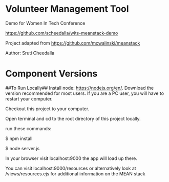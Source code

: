 # Volunteer Management Tool
Demo for Women In Tech Conference

https://github.com/scheedalla/wits-meanstack-demo

Project adapted from https://github.com/mcwalinski/meanstack

Author: Sruti Cheedalla

# Component Versions

##To Run Locally##
Install node: https://nodejs.org/en/. Download the version recommended for most users. If you are a PC user, you will have to restart your computer.

Checkout this project to your computer.

Open terminal and cd to the root directory of this project locally.

run these commands:

$ npm install

$ node server.js

In your browser visit localhost:9000 the app will load up there.

You can visit localhost:9000/resources or alternatively look at /views/resources.ejs for additional information on the MEAN stack
